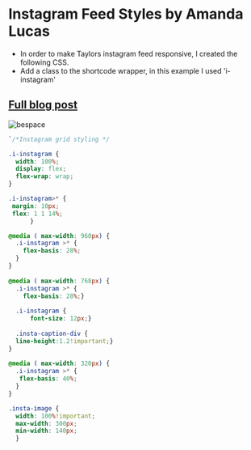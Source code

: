 # Instagram Feed Styles by Amanda Lucas


* In order to make Taylors instagram feed responsive, I created the following CSS.
* Add a class to the shortcode wrapper, in this example I used 'i-instagram'
## <a href="https://amandalucas.eu/custom-Instagram-grid/"> Full blog post </a>
![bespace](https://user-images.githubusercontent.com/19773620/113296658-ae102780-92f1-11eb-949c-bc7d7a71bb8b.gif)

```css
`/*Instagram grid styling */

.i-instagram {
  width: 100%;
  display: flex;
  flex-wrap: wrap;  
}

.i-instagram>* {
 margin: 10px;
 flex: 1 1 14%;
      }

@media ( max-width: 960px) {
  .i-instagram >* {
    flex-basis: 28%;
  }
}
  
@media ( max-width: 768px) {
  .i-instagram >* {
    flex-basis: 28%;}
  
  .i-instagram {
      font-size: 12px;}
  
  .insta-caption-div {
  line-height:1.2!important;}
}
  
@media ( max-width: 320px) {
  .i-instagram >* {
   flex-basis: 40%;
  }
}

.insta-image { 
  width: 100%!important;
  max-width: 300px;
  min-width: 140px;
  }

```
